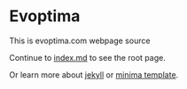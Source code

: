 # Evoptima

This is evoptima.com webpage source

Continue to [index.md](index.md) to see the root page.

Or learn more about [jekyll](https://jekyllrb.com/) or [minima template](https://github.com/jekyll/minima).
